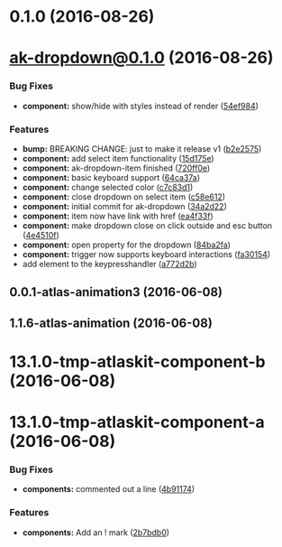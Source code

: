 <a name="0.1.0"></a>
# 0.1.0 (2016-08-26)



<a name="ak-dropdown@0.1.0"></a>
# ak-dropdown@0.1.0 (2016-08-26)


### Bug Fixes

* **component:** show/hide with styles instead of render ([54ef984](https://bitbucket.org/atlassian/atlaskit/commits/54ef984))


### Features

* **bump:** BREAKING CHANGE: just to make it release v1 ([b2e2575](https://bitbucket.org/atlassian/atlaskit/commits/b2e2575))
* **component:** add select item functionality ([15d175e](https://bitbucket.org/atlassian/atlaskit/commits/15d175e))
* **component:** ak-dropdown-item finished ([720ff0e](https://bitbucket.org/atlassian/atlaskit/commits/720ff0e))
* **component:** basic keyboard support ([64ca37a](https://bitbucket.org/atlassian/atlaskit/commits/64ca37a))
* **component:** change selected color ([c7c83d1](https://bitbucket.org/atlassian/atlaskit/commits/c7c83d1))
* **component:** close dropdown on select item ([c58e612](https://bitbucket.org/atlassian/atlaskit/commits/c58e612))
* **component:** initial commit for ak-dropdown ([34a2d22](https://bitbucket.org/atlassian/atlaskit/commits/34a2d22))
* **component:** item now have link with href ([ea4f33f](https://bitbucket.org/atlassian/atlaskit/commits/ea4f33f))
* **component:** make dropdown close on click outside and esc button ([4e4510f](https://bitbucket.org/atlassian/atlaskit/commits/4e4510f))
* **component:** open property for the dropdown ([84ba2fa](https://bitbucket.org/atlassian/atlaskit/commits/84ba2fa))
* **component:** trigger now supports keyboard interactions ([fa30154](https://bitbucket.org/atlassian/atlaskit/commits/fa30154))
* add element to the keypresshandler ([a772d2b](https://bitbucket.org/atlassian/atlaskit/commits/a772d2b))



<a name="0.0.1-atlas-animation3"></a>
## 0.0.1-atlas-animation3 (2016-06-08)



<a name="1.1.6-atlas-animation"></a>
## 1.1.6-atlas-animation (2016-06-08)



<a name="13.1.0-tmp-atlaskit-component-b"></a>
# 13.1.0-tmp-atlaskit-component-b (2016-06-08)



<a name="13.1.0-tmp-atlaskit-component-a"></a>
# 13.1.0-tmp-atlaskit-component-a (2016-06-08)


### Bug Fixes

* **components:** commented out a line ([4b91174](https://bitbucket.org/atlassian/atlaskit/commits/4b91174))


### Features

* **components:** Add an ! mark ([2b7bdb0](https://bitbucket.org/atlassian/atlaskit/commits/2b7bdb0))



